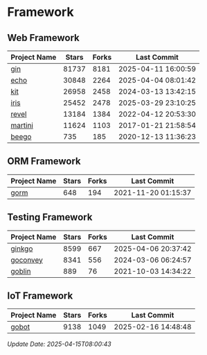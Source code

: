 # Framework

## Web Framework
| Project Name | Stars | Forks | Last Commit |
| ------------ | ----- | ----- | ----------- |
| [gin](https://github.com/gin-gonic/gin) | 81737 | 8181 | 2025-04-11 16:00:59 |
| [echo](https://github.com/labstack/echo) | 30848 | 2264 | 2025-04-04 08:01:42 |
| [kit](https://github.com/go-kit/kit) | 26958 | 2458 | 2024-03-13 13:42:15 |
| [iris](https://github.com/kataras/iris) | 25452 | 2478 | 2025-03-29 23:10:25 |
| [revel](https://github.com/revel/revel) | 13184 | 1384 | 2022-04-12 20:53:30 |
| [martini](https://github.com/go-martini/martini) | 11624 | 1103 | 2017-01-21 21:58:54 |
| [beego](https://github.com/astaxie/beego) | 735 | 185 | 2020-12-13 11:36:23 |

## ORM Framework
| Project Name | Stars | Forks | Last Commit |
| ------------ | ----- | ----- | ----------- |
| [gorm](https://github.com/jinzhu/gorm) | 648 | 194 | 2021-11-20 01:15:37 |

## Testing Framework
| Project Name | Stars | Forks | Last Commit |
| ------------ | ----- | ----- | ----------- |
| [ginkgo](https://github.com/onsi/ginkgo) | 8599 | 667 | 2025-04-06 20:37:42 |
| [goconvey](https://github.com/smartystreets/goconvey) | 8341 | 556 | 2024-03-06 06:24:57 |
| [goblin](https://github.com/franela/goblin) | 889 | 76 | 2021-10-03 14:34:22 |

## IoT Framework
| Project Name | Stars | Forks | Last Commit |
| ------------ | ----- | ----- | ----------- |
| [gobot](https://github.com/hybridgroup/gobot) | 9138 | 1049 | 2025-02-16 14:48:48 |

*Update Date: 2025-04-15T08:00:43*